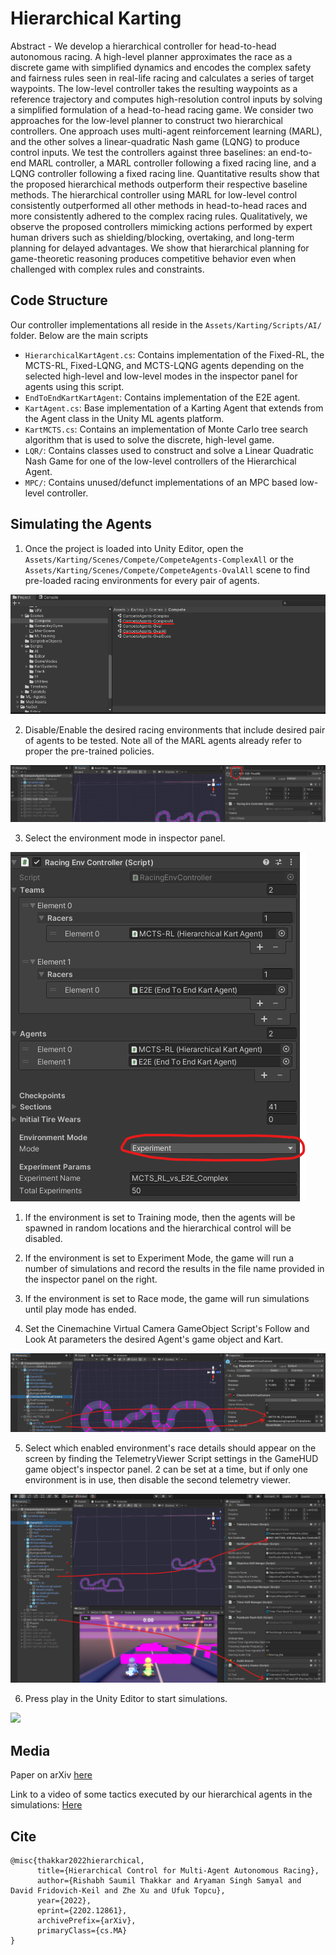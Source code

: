 # Hierarchical Karting
Abstract - We develop a hierarchical controller for head-to-head
autonomous racing. A high-level planner approximates the race as a
discrete game with simplified dynamics and encodes the complex safety
and fairness rules seen in real-life racing and calculates a series of
target waypoints. The low-level controller takes the resulting waypoints
as a reference trajectory and computes high-resolution control inputs by
solving a simplified formulation of a head-to-head racing game. We
consider two approaches for the low-level planner to construct two
hierarchical controllers. One approach uses multi-agent reinforcement
learning (MARL), and the other solves a linear-quadratic Nash game
(LQNG) to produce control inputs. We test the controllers against three
baselines: an end-to-end MARL controller, a MARL controller following a
fixed racing line, and a LQNG controller following a fixed racing line.
Quantitative results show that the proposed hierarchical methods
outperform their respective baseline methods. The hierarchical
controller using MARL for low-level control consistently outperformed
all other methods in head-to-head races and more consistently adhered to
the complex racing rules. Qualitatively, we observe the proposed
controllers mimicking actions performed by expert human drivers such as
shielding/blocking, overtaking, and long-term planning for delayed
advantages. We show that hierarchical planning for game-theoretic
reasoning produces competitive behavior even when challenged with
complex rules and constraints.

## Code Structure

Our controller implementations all reside in the
`Assets/Karting/Scripts/AI/` folder. Below are the main scripts
- `HierarchicalKartAgent.cs`: Contains implementation of the Fixed-RL,
  the MCTS-RL, Fixed-LQNG, and MCTS-LQNG agents depending on the
  selected high-level and low-level modes in the inspector panel for
  agents using this script.
- `EndToEndKartKartAgent`: Contains implementation of the E2E agent.
- `KartAgent.cs`: Base implementation of a Karting Agent that extends
  from the Agent class in the Unity ML agents platform.
- `KartMCTS.cs`: Contains an implementation of Monte Carlo tree search
  algorithm that is used to solve the discrete, high-level game. 
- `LQR/`: Contains classes used to construct and solve a Linear
  Quadratic Nash Game for one of the low-level controllers of the
  Hierarchical Agent.
- `MPC/`: Contains unused/defunct implementations of an MPC based
  low-level controller.

## Simulating the Agents

1. Once the project is loaded into Unity Editor, open the
   `Assets/Karting/Scenes/Compete/CompeteAgents-ComplexAll` or the
   `Assets/Karting/Scenes/Compete/CompeteAgents-OvalAll` scene to find
   pre-loaded racing environments for every pair of agents.

![](./readme_images/SceneListing.png)

2. Disable/Enable the desired racing environments that include desired
   pair of agents to be tested. Note all of the MARL agents already
   refer to proper the pre-trained policies.

![](./readme_images/EnvEnable.png)

3. Select the environment mode in inspector panel. 
    
![](./readme_images/EnvModeSelect.png)

   1.  If the environment is set to Training mode, then the agents will
       be spawned in random locations and the hierarchical control will
       be disabled.
    
   2.  If the environment is set to Experiment Mode, the game will run a
       number of simulations and record the results in the file name
       provided in the inspector panel on the right.
    
   3.  If the environment is set to Race mode, the game will run
       simulations until play mode has ended.
     
4. Set the Cinemachine Virtual Camera GameObject Script's Follow and Look At parameters the desired Agent's game
   object and Kart.

![](./readme_images/CameraSetup.png)


5. Select which enabled environment's race details should appear on the
   screen by finding the TelemetryViewer Script settings in the GameHUD
   game object's inspector panel. 2 can be set at a time, but if only one environment is in use, then disable the second telemetry viewer.

![](./readme_images/TelemetryViewerSetup.png)

6. Press play in the Unity Editor to start simulations.

![](./readme_images/RunGame.gif)

## Media
Paper on arXiv [here](https://arxiv.org/abs/2202.12861) 

Link to a video of some tactics executed by our hierarchical agents in
the simulations:
[Here](https://www.youtube.com/playlist?list=PLEkfZ4KJSCcG4yGWD7K5ENGXW5nBPYiF1)

## Cite
```
@misc{thakkar2022hierarchical,
      title={Hierarchical Control for Multi-Agent Autonomous Racing}, 
      author={Rishabh Saumil Thakkar and Aryaman Singh Samyal and David Fridovich-Keil and Zhe Xu and Ufuk Topcu},
      year={2022},
      eprint={2202.12861},
      archivePrefix={arXiv},
      primaryClass={cs.MA}
}
```